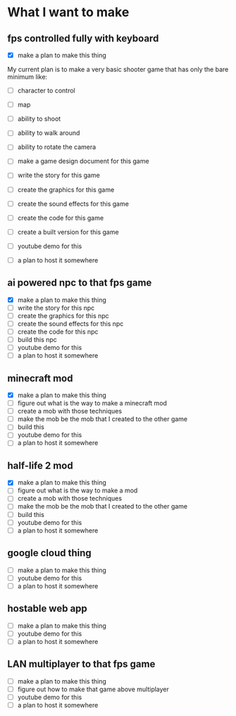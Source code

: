 # What I want to make

## fps controlled fully with keyboard

- [X] make a plan to make this thing

My current plan is to make a very basic shooter game that has only the bare minimum like:

- [ ] character to control
- [ ] map
- [ ] ability to shoot
- [ ] ability to walk around
- [ ] ability to rotate the camera

- [ ] make a game design document for this game
- [ ] write the story for this game
- [ ] create the graphics for this game
- [ ] create the sound effects for this game
- [ ] create the code for this game
- [ ] create a built version for this game
- [ ] youtube demo for this
- [ ] a plan to host it somewhere

## ai powered npc to that fps game

- [X] make a plan to make this thing
- [ ] write the story for this npc 
- [ ] create the graphics for this npc
- [ ] create the sound effects for this npc
- [ ] create the code for this npc
- [ ] build this npc
- [ ] youtube demo for this
- [ ] a plan to host it somewhere

## minecraft mod

- [X] make a plan to make this thing
- [ ] figure out what is the way to make a minecraft mod
- [ ] create a mob with those techniques
- [ ] make the mob be the mob that I created to the other game
- [ ] build this
- [ ] youtube demo for this
- [ ] a plan to host it somewhere

## half-life 2 mod

- [X] make a plan to make this thing
- [ ] figure out what is the way to make a mod
- [ ] create a mob with those techniques
- [ ] make the mob be the mob that I created to the other game
- [ ] build this
- [ ] youtube demo for this
- [ ] a plan to host it somewhere

## google cloud thing

- [ ] make a plan to make this thing
- [ ] youtube demo for this
- [ ] a plan to host it somewhere

## hostable web app

- [ ] make a plan to make this thing
- [ ] youtube demo for this
- [ ] a plan to host it somewhere

## LAN multiplayer to that fps game

- [ ] make a plan to make this thing
- [ ] figure out how to make that game above multiplayer
- [ ] youtube demo for this
- [ ] a plan to host it somewhere
